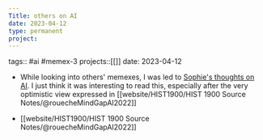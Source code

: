 ```yaml
---
Title: others on AI
date: 2023-04-12
type: permanent
project:
---
```


tags::  #ai #memex-3
projects::[[]]
date: 2023-04-12

- While looking into others' memexes, I was led to [Sophie's thoughts on AI](https://probablyanxious.github.io/hist1900-memex/Thoughts/Thoughts%20on%20AI/). I just think it was interesting to read this, especially after the very optimistic view expressed in [[website/HIST1900/HIST 1900 Source Notes/@rouecheMindGapAI2022]]

- [[website/HIST1900/HIST 1900 Source Notes/@rouecheMindGapAI2022]]